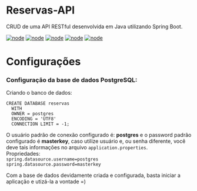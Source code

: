 # Reservas-API
CRUD de uma API RESTful desenvolvida em Java utilizando Spring Boot.

[![node](https://img.shields.io/badge/Java-1.8.0-lightgray.svg)](https://www.java.com/pt_BR/download/)
[![node](https://img.shields.io/badge/Maven-3.5.4-steelblue.svg)](https://maven.apache.org/download.cgi)
[![node](https://img.shields.io/badge/Plugin-Lombok_1.18.6-indianRed.svg)](https://projectlombok.org/)
[![node](https://img.shields.io/badge/Database-PostgreSQL--9.4.1212-blue.svg)](https://www.postgresql.org/download/)
[![node](https://img.shields.io/badge/Hibernate-5.4.1--Final-peru.svg)](http://hibernate.org/)

 # Configurações 
 ### Configuração da base de dados PostgreSQL:
 
 Criando o banco de dados: </br>

    CREATE DATABASE reservas
      WITH 
      OWNER = postgres
      ENCODING = 'UTF8'
      CONNECTION LIMIT = -1;    
      
 O usuário padrão de conexão configurado é: <html><b>postgres</b></html> e o password padrão configurado é <html><b>masterkey</b></html>, caso utilize usuário e, ou senha diferente, você deve tais informações no arquivo ```application.properties```.
 </br>
 Propriedades:
 </br>
 ```spring.datasource.username=postgres```
 </br>
 ```spring.datasource.password=masterkey```
    
 Com a base de dados devidamente criada e configurada, basta iniciar a aplicação e utizá-la a vontade   =)    

